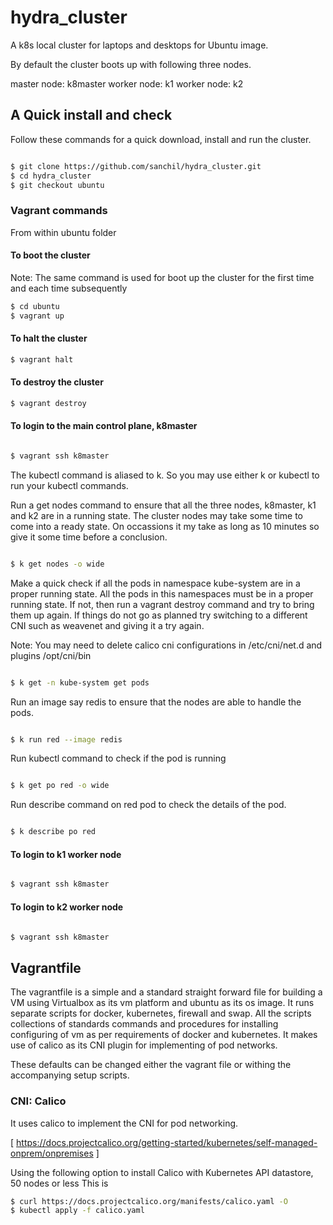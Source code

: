 # hydra_cluster

A k8s local cluster for laptops and desktops for Ubuntu image.

By default the cluster boots up with following three nodes. 

master node: k8master
worker node: k1
worker node: k2


## A Quick install and check

Follow these commands for a quick download, install and run the cluster.

```sh

$ git clone https://github.com/sanchil/hydra_cluster.git
$ cd hydra_cluster
$ git checkout ubuntu

```

### Vagrant commands

From within ubuntu folder

#### To boot the cluster

Note: The same command is used for boot up the cluster for the first time and each time subsequently


```sh
$ cd ubuntu
$ vagrant up
```


#### To halt the cluster

```sh
$ vagrant halt
```


#### To destroy the cluster

```sh
$ vagrant destroy
```

#### To login to the main control plane, k8master


```sh

$ vagrant ssh k8master

```
The kubectl command is aliased to k. So you may use either k or kubectl to run your kubectl commands.

Run a get nodes command to ensure that all the three nodes, k8master, k1 and k2 are in a running state. The cluster nodes may take some time to come into a ready state. On occassions it my take as long as 10 minutes so give it some time before a conclusion.

```sh

$ k get nodes -o wide

```

Make a quick check if all the pods in namespace kube-system are in a proper running state. All the pods in this namespaces must be in a proper running state. If not, then run a vagrant destroy command and try to bring them up again. If things do not go as planned try switching to a different CNI such as weavenet and giving it a try again. 

Note: You may need to delete calico cni configurations in /etc/cni/net.d and plugins /opt/cni/bin

```sh

$ k get -n kube-system get pods

```
Run an image say redis to ensure that the nodes are able to handle the pods.

```sh

$ k run red --image redis

```

Run kubectl command to check if the pod is running


```sh

$ k get po red -o wide

```
Run describe command on red pod to check the details of the pod.

```sh

$ k describe po red

```

#### To login to k1 worker node

```sh

$ vagrant ssh k8master

```

#### To login to k2 worker node

```sh

$ vagrant ssh k8master

```

## Vagrantfile

The vagrantfile is a simple and a standard straight forward file for building a VM using Virtualbox as its vm platform and ubuntu as its os image.
It runs separate scripts for docker, kubernetes, firewall and swap. All the scripts collections of standards commands and procedures for installing
configuring of vm as per requirements of docker and kubernetes. It makes use of calico as its CNI plugin for implementing of pod networks.

These defaults can be changed either the vagrant file or withing the accompanying setup scripts.

### CNI: Calico

It uses calico to implement the CNI for pod networking.

[ https://docs.projectcalico.org/getting-started/kubernetes/self-managed-onprem/onpremises ]

Using the following option to install Calico with Kubernetes API datastore, 50 nodes or less
This is 
```sh
$ curl https://docs.projectcalico.org/manifests/calico.yaml -O
$ kubectl apply -f calico.yaml
```


